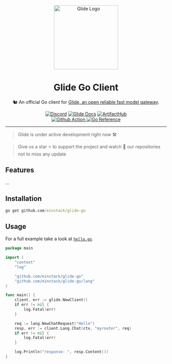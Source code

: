<div align="center">
    <img loading="lazy" src="https://github.com/EinStack/glide-python/blob/main/docs/glide_logo.png?raw=1" alt="Glide Logo" width="200px" height="200px" />
    <h1>Glide Go Client</h1>
    <p>🐿️ An official Go client for <a href="https://github.com/EinStack/glide">Glide, an open reliable fast model gateway</a>.</p>
    <a href="https://discord.gg/pt53Ej7rrc"><img src="https://img.shields.io/discord/1181281407813828710" alt="Discord" /></a>
    <a href="https://glide.einstack.ai/"><img src="https://img.shields.io/badge/build-view-violet%20?style=flat&logo=books&label=docs&link=https%3A%2F%2Fglide.einstack.ai%2F" alt="Glide Docs" /></a>
    <a href="https://artifacthub.io/packages/helm/einstack/glide"><img src="https://img.shields.io/endpoint?url=https://artifacthub.io/badge/repository/einstack" alt="ArtifactHub" /></a>
	<br/>
	<a href="https://github.com/einstack/glide-go/actions/workflows/build.yaml">
		<img src="https://img.shields.io/github/actions/workflow/status/einstack/glide-go/build.yaml?branch=main&label=build&logo=github&style=flat-square" alt="Github Action" />
	</a>
	<a href="https://pkg.go.dev/github.com/einstack/glide-go"><img src="https://pkg.go.dev/badge/github.com/einstack/glide-go.svg" alt="Go Reference" /></a>
</div>

---

> Glide is under active development right now 🛠️

> Give us a star ⭐ to support the project and watch 👀 our repositories not to miss any update

## Features

...

## Installation

```cmd
go get github.com/einstack/glide-go
```

## Usage

For a full example take a look at [`hello.go`](examples/hello.go).

```go
package main

import (
	"context"
	"log"

	"github.com/einstack/glide-go"
	"github.com/einstack/glide-go/lang"
)

func main() {
	client, err := glide.NewClient()
	if err != nil {
		log.Fatal(err)
	}

	req := lang.NewChatRequest("Hello")
	resp, err := client.Lang.Chat(ctx, "myrouter", req)
	if err != nil {
		log.Fatal(err)
	}

	log.Println("response: ", resp.Content())
}
```
